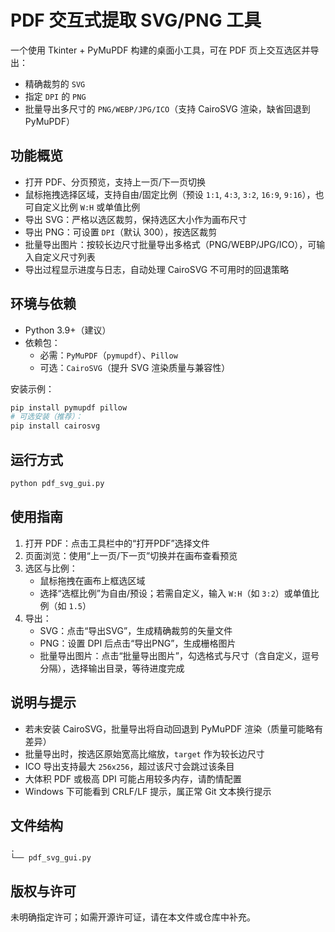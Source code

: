 # PDF 交互式提取 SVG/PNG 工具

一个使用 Tkinter + PyMuPDF 构建的桌面小工具，可在 PDF 页上交互选区并导出：
- 精确裁剪的 `SVG`
- 指定 `DPI` 的 `PNG`
- 批量导出多尺寸的 `PNG/WEBP/JPG/ICO`（支持 CairoSVG 渲染，缺省回退到 PyMuPDF）

## 功能概览
- 打开 PDF、分页预览，支持上一页/下一页切换
- 鼠标拖拽选择区域，支持自由/固定比例（预设 `1:1`, `4:3`, `3:2`, `16:9`, `9:16`），也可自定义比例 `W:H` 或单值比例
- 导出 SVG：严格以选区裁剪，保持选区大小作为画布尺寸
- 导出 PNG：可设置 `DPI`（默认 300），按选区裁剪
- 批量导出图片：按较长边尺寸批量导出多格式（PNG/WEBP/JPG/ICO），可输入自定义尺寸列表
- 导出过程显示进度与日志，自动处理 CairoSVG 不可用时的回退策略

## 环境与依赖
- Python 3.9+（建议）
- 依赖包：
  - 必需：`PyMuPDF`（`pymupdf`）、`Pillow`
  - 可选：`CairoSVG`（提升 SVG 渲染质量与兼容性）

安装示例：
```bash
pip install pymupdf pillow
# 可选安装（推荐）：
pip install cairosvg
```

## 运行方式
```bash
python pdf_svg_gui.py
```

## 使用指南
1. 打开 PDF：点击工具栏中的“打开PDF”选择文件
2. 页面浏览：使用“上一页/下一页”切换并在画布查看预览
3. 选区与比例：
   - 鼠标拖拽在画布上框选区域
   - 选择“选框比例”为自由/预设；若需自定义，输入 `W:H`（如 `3:2`）或单值比例（如 `1.5`）
4. 导出：
   - SVG：点击“导出SVG”，生成精确裁剪的矢量文件
   - PNG：设置 DPI 后点击“导出PNG”，生成栅格图片
   - 批量导出图片：点击“批量导出图片”，勾选格式与尺寸（含自定义，逗号分隔），选择输出目录，等待进度完成

## 说明与提示
- 若未安装 CairoSVG，批量导出将自动回退到 PyMuPDF 渲染（质量可能略有差异）
- 批量导出时，按选区原始宽高比缩放，`target` 作为较长边尺寸
- ICO 导出支持最大 `256x256`，超过该尺寸会跳过该条目
- 大体积 PDF 或极高 DPI 可能占用较多内存，请酌情配置
- Windows 下可能看到 CRLF/LF 提示，属正常 Git 文本换行提示

## 文件结构
```
.
└── pdf_svg_gui.py
```

## 版权与许可
未明确指定许可；如需开源许可证，请在本文件或仓库中补充。